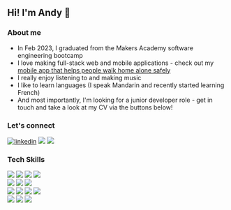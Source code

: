 ## Hi! I'm Andy 👋


### About me
- In Feb 2023, I graduated from the Makers Academy software engineering bootcamp
- I love making full-stack web and mobile applications - check out my [mobile app that helps people walk home alone safely](https://github.com/atcq9876/get-home-safe)
- I really enjoy listening to and making music
- I like to learn languages (I speak Mandarin and recently started learning French)
- And most importantly, I'm looking for a junior developer role - get in touch and take a look at my CV via the buttons below!


### Let's connect

<div align="left">
 <a href="https://www.linkedin.com/in/andyscottlewis/">
    <img alt="linkedin" src="https://img.shields.io/badge/LinkedIn-0077B5?style=for-the-badge&logo=linkedin&logoColor=white"></a>
 
 <a href="mailto:ajscottlewis@gmail.com">
  <img src="https://img.shields.io/badge/Email-%23D14836?style=for-the-badge&logo=gmail&logoColor=white"/></a>
 
 <a href="https://github.com/atcq9876/CV" target='_blank'>
    <img src="https://img.shields.io/badge/CV-%23AD2C27?style=for-the-badge&logo=CV&logoColor=white"/></a>
</div>


### Tech Skills

<p>
<div>
  <img src="https://img.shields.io/badge/-Javascript-f7e968?style=for-the-badge&logo=javascript&logoColor=f7e968&labelColor=282828">
  <img src="https://img.shields.io/badge/-Ruby-FF6A55?style=for-the-badge&logo=ruby&logoColor=FF6A55&labelColor=282828">
  <img src="https://img.shields.io/badge/-HTML-FF5733?style=for-the-badge&logo=html5&logoColor=FF5733&labelColor=282828">
  <img src="https://img.shields.io/badge/-CSS-559DFF?style=for-the-badge&logo=css3&logoColor=559DFF&labelColor=282828">
  <br>
     
  <img src="https://img.shields.io/badge/-React-58D2F0?style=for-the-badge&logo=react&logoColor=58D2F0&labelColor=282828">
  <img src="https://img.shields.io/badge/react_native-%2320232a.svg?style=for-the-badge&logo=react&logoColor=%2361DAFB">
  <img src="https://img.shields.io/badge/-Node.js-80D857?style=for-the-badge&logo=node.js&logoColor=80D857&labelColor=282828">
  <br>
     
  <img src="https://img.shields.io/badge/-Jest-B84D6F?style=for-the-badge&logo=jest&logoColor=B84D6F&labelColor=282828">
  <img src="https://img.shields.io/badge/-Cypress-3b3938?style=for-the-badge&logo=cypress&logoColor=faf2ed&labelColor=282828">
  <img src="https://img.shields.io/badge/-RSpec-F05892?style=for-the-badge&logo=ruby&logoColor=F05892&labelColor=282828">
  <img src="https://img.shields.io/badge/Postman-FF6C37?style=for-the-badge&logo=postman&logoColor=white">
  <br>
   
  <img src="https://img.shields.io/badge/-MongoDB-51A940?style=for-the-badge&logo=mongodb&logoColor=51A940&labelColor=282828">
  <img src="https://img.shields.io/badge/-PostgreSQL-3b3938?style=for-the-badge&logo=postgresql&logoColor=faf2ed&labelColor=282828">
  <img src="https://img.shields.io/badge/github-%23121011.svg?style=for-the-badge&logo=github&logoColor=white">
  <br>

</div>
</p>
